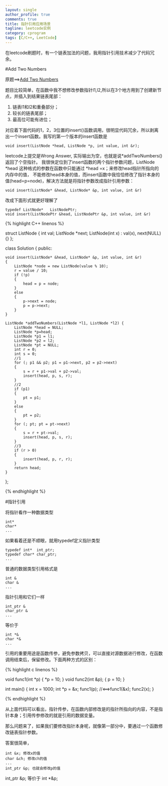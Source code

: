 ```yaml
---
layout: single
author_profile: true
comments: true
title: 指针引用应用场景
tagline: leetcode实例
category: cprogram
tags: [C/C++, LeetCode]
---
```

在leetcode刷题时，有一个链表加法的问题，我用指针引用技术减少了代码冗余。

#Add Two Numbers

原题==>[Add Two Numbers](https://oj.leetcode.com/problems/add-two-numbers/)  

题目比较简单，在函数中我不想修改参数指针l1,l2,所以在3个地方用到了创建新节点，并插入到结果链表尾部：

1. 链表l1和l2和重叠部分；  
2. 较长的链表尾部；
3. 最高位可能有进位；

对应着下面代码的1，2，3位置的insert()函数调用，很明显代码冗余，所以剥离出一个insert函数。我写的第一个版本的insert函数是

	void insert(ListNode *head, ListNode *p, int value, int &r);

leetcode上提交是Wrong Answer, 实际输出为空，也就是说*addTwoNumbers()返回了个空指针。 
我很快定位到了insert函数的两个指针参数问题，ListNode *head 这种格式的参数在函数中只能通过 *head =x；来修改head指针所指向的内存中的值，
不能修改head本身的值，而insert函数中我恰恰修改了指针本身的值(head=p=node)，解决方法就是将指针参数改成指针引用参数：

	void insert(ListNode* &head, ListNode* &p, int value, int &r)

改成下面形式就更好理解了

	typedef ListNode*	ListNodePtr;
	void insert(ListNodePtr &head, ListNodePtr &p, int value, int &r)

{% highlight C++ linenos %}

struct ListNode {
	int val;
	ListNode *next;
	ListNode(int x) : val(x), next(NULL) {}
};

class Solution {
public:

	void insert(ListNode* &head, ListNode* &p, int value, int &r)
	{
		ListNode *node = new ListNode(value % 10);
		r = value / 10;
		if (!p)
		{
			head = p = node;
		}
		else
		{
			p->next = node;
			p = p->next;
		}
	}

	ListNode *addTwoNumbers(ListNode *l1, ListNode *l2) {
		ListNode *head = NULL;
		ListNode *p=head;
		ListNode *p1 = l1;
		ListNode *p2 = l2;
		ListNode *pt = NULL;
		int r = 0;
		int s = 0;
		//1
		for (; p1 && p2; p1 = p1->next, p2 = p2->next)
		{
			s = r + p1->val + p2->val;
			insert(head, p, s, r);
		}
		//2
		if (p1)
		{
			pt = p1;
		}
		else
		{
			pt = p2;
		}
		for (; pt; pt = pt->next)
		{
			s = r + pt->val;
			insert(head, p, s, r);
		}
		//3
		if (r > 0)
		{
			insert(head, p, r, r);
		}
		return head;
	}
};

{% endhighlight %}

#指针引用

将指针看作一种数据类型

	int*  
	char*  
	...

如果看着还是不顺眼，就用typedef定义指针类型  

	typedef int*  int_ptr;  
	typedef char* char_ptr;  
	... 
  
普通的数据类型引用格式是
  
	int &  
	char &  
	...  

指针引用和它们一样

	int_ptr &  
	char_ptr &  
	...
  
等价于
  
	int *&
	char *&  
	...

引用的重要用途是函数传参，避免参数拷贝，可以直接对源数据进行修改，在函数调用结束后，保留修改。下面两种方式的区别：

{% highlight c linenos %}

  void func1(int *p)
  {
    *p = 10;
  }
  void func2(int &p);
  {
    p = 10;
  }
  
  int main()
  {
    int x = 1000;
    int *p = &x; 
    func1(p);   //<==>func1(&x);
    func2(x);
  }
  
{% endhighlight %}
  
从上面代码可以看出，指针传参，在函数内部修改是的指针所指向的内容，不是指针本身；引用传参修改的就是引用的数据变量。  

那么问题来了，如果我们要修改指针本身呢，就像第一部分中，要通过一个函数修改链表指针参数。  

答案很简单，

	int &x; 修改x的值  
	char &ch; 修改ch的值  
 	...  
	int_ptr &p; 也就会修改p的值  
  
int_ptr &p;  等价于  int *&p;
